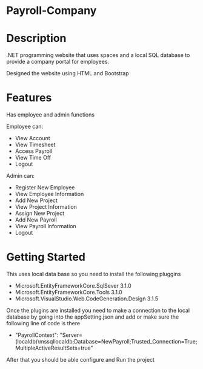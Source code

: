 # Payroll-Company

# Description
.NET programming website that uses spaces and a local SQL database to provide a company portal for employees.

Designed the website using HTML and Bootstrap 

# Features
Has employee and admin functions 

Employee can:
- View Account
- View Timesheet
- Access Payroll
- View Time Off
- Logout

Admin can:
- Register New Employee
- View Employee Information
- Add New Project
- View Project Information
- Assign New Project
- Add New Payroll
- View Payroll Information
- Logout 

# Getting Started
This uses local data base so you need to install the following pluggins 
- Microsoft.EntityFrameworkCore.SqlSever 3.1.0
- Microsoft.EntityFrameworkCore.Tools 3.1.0
- Microsoft.VisualStudio.Web.CodeGeneration.Design 3.1.5

Once the plugins are installed you need to make a connection to the local database by going into the appSetting.json and add or make sure the following line of code is there 
- "PayrollContext": "Server=(localdb)\\mssqllocaldb;Database=NewPayroll;Trusted_Connection=True;MultipleActiveResultSets=true"

After that you should be able configure and Run the project

